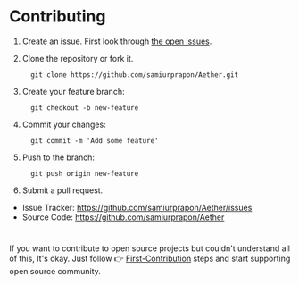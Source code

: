 # Contributing
1. Create an issue. First look through [the open issues](https://github.com/samiurprapon/Aether/issues).
1. Clone the repository or fork it.

         git clone https://github.com/samiurprapon/Aether.git


1. Create your feature branch:

         git checkout -b new-feature

1. Commit your changes:

         git commit -m 'Add some feature'

1. Push to the branch:

         git push origin new-feature

1. Submit a pull request.

- Issue Tracker: https://github.com/samiurprapon/Aether/issues
- Source Code: https://github.com/samiurprapon/Aether

#

If you want to contribute to open source projects but couldn't understand all of this, It's okay. Just follow 👉 [First-Contribution](/GUIDE.md) steps and start supporting open source community.
